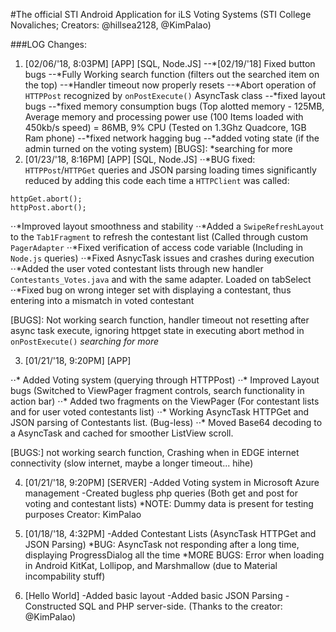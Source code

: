 #The official STI Android Application for iLS Voting Systems (STI College Novaliches; Creators: @hillsea2128, @KimPalao)

###LOG Changes: 
1. [02/06/'18, 8:03PM] [APP] [SQL, Node.JS]
--*[02/19/'18] Fixed button bugs
--*Fully Working search function (filters out the searched item on the top)
--*Handler timeout now properly resets
--*Abort operation of ```HTTPPost``` recognized by ```onPostExecute()``` AsyncTask class
--*fixed layout bugs
--*fixed memory consumption bugs (Top alotted memory - 125MB, Average memory and processing power use (100 Items loaded with 450kb/s speed) = 86MB, 9% CPU (Tested on 1.3Ghz Quadcore, 1GB Ram phone)
--*fixed network hagging bug
--*added voting state (if the admin turned on the voting system)
[BUGS]: *searching for more
2. [01/23/'18, 8:16PM] [APP] [SQL, Node.JS]
⋅⋅*BUG fixed: ```HTTPPost```/```HTTPGet``` queries and JSON parsing loading times significantly reduced by adding this code each time a ```HTTPClient``` was called:
```
httpGet.abort();
httpPost.abort();
```
⋅⋅*Improved layout smoothness and stability
⋅⋅*Added a ```SwipeRefreshLayout``` to the ```Tab1Fragment``` to refresh the contestant list (Called through custom ```PagerAdapter```
⋅⋅*Fixed verification of access code variable (Including in ```Node.js``` queries)
⋅⋅*Fixed AsnycTask issues and crashes during execution
⋅⋅*Added the user voted contestant lists through new handler ```Contestants_Votes.java``` and with the same adapter. Loaded on tabSelect 
⋅⋅*Fixed bug on wrong integer set with displaying a contestant, thus entering into a mismatch in voted contestant

[BUGS]: Not working search function, handler timeout not resetting after async task execute, ignoring httpget state in executing abort method in ```onPostExecute()``` *searching for more*

3. [01/21/'18, 9:20PM] [APP]

⋅⋅* Added Voting system (querying through HTTPPost)
⋅⋅* Improved Layout bugs (Switched to ViewPager fragment controls, search functionality in action bar)
⋅⋅* Added two fragments on the ViewPager (For contestant lists and for user voted contestants list)
⋅⋅* Working AsyncTask HTTPGet and JSON parsing of Contestants list. (Bug-less)
⋅⋅* Moved Base64 decoding to a AsyncTask and cached for smoother ListView scroll.

[BUGS:] not working search function, Crashing when in EDGE internet connectivity (slow internet, maybe a longer timeout... hihe)

4. [01/21/'18, 9:20PM] [SERVER] -Added Voting system in Microsoft Azure management -Created bugless php queries (Both get and post for voting and contestant lists) *NOTE: Dummy data is present for testing purposes Creator: KimPalao

5. [01/18/'18, 4:32PM] -Added Contestant Lists (AsyncTask HTTPGet and JSON Parsing) *BUG: AsyncTask not responding after a long time, displaying ProgressDialog all the time *MORE BUGS: Error when loading in Android KitKat, Lollipop, and Marshmallow (due to Material incompability stuff)

6. [Hello World] -Added basic layout -Added basic JSON Parsing -Constructed SQL and PHP server-side. (Thanks to the creator: @KimPalao)
